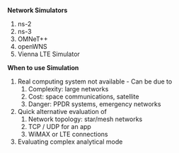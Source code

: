 **Network Simulators**
1. ns-2
2. ns-3
3. OMNeT++
4. openWNS
5. Vienna LTE Simulator

**When to use Simulation**
1. Real computing system not available - Can be due to
	1. Complexity: large networks
	2. Cost: space communications, satellite
	3. Danger: PPDR systems, emergency networks
2. Quick alternative evaluation of
	1. Network topology: star/mesh networks
	2. TCP / UDP for an app
	3. WiMAX or LTE connections
3. Evaluating complex analytical mode